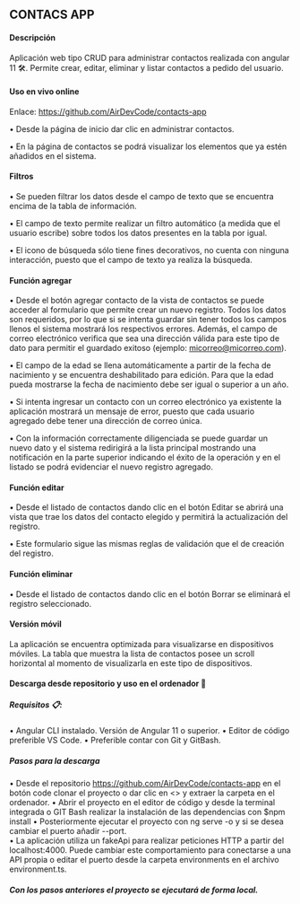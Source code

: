 ## CONTACS APP

#### Descripción

Aplicación web tipo CRUD para administrar contactos realizada con angular 11 🛠️.  Permite crear, editar, eliminar y listar contactos a pedido del usuario.

#### Uso en vivo online
Enlace: https://github.com/AirDevCode/contacts-app

•	Desde la página de inicio dar clic en administrar contactos.

•	En la página de contactos se podrá visualizar los elementos que ya estén añadidos en el sistema.

#### Filtros
•	Se pueden filtrar los datos desde el campo de texto que se encuentra encima de la tabla de información. 

•	El campo de texto permite realizar un filtro automático (a medida que el usuario escribe) sobre todos los datos presentes en la tabla por igual.

•	El icono de búsqueda sólo tiene fines decorativos, no cuenta con ninguna interacción, puesto que el campo de texto ya realiza la búsqueda.

 #### Función agregar

•	Desde el botón agregar contacto de la vista de contactos se puede acceder al formulario que permite crear un nuevo registro. Todos los datos son requeridos, por lo que si se intenta guardar sin tener todos los campos llenos el sistema mostrará los respectivos errores. Además, el campo de correo electrónico verifica que sea una dirección válida para este tipo de dato para permitir el guardado exitoso (ejemplo: micorreo@micorreo.com).
   
•	El campo de la edad se llena automáticamente a partir de la fecha de nacimiento y se encuentra deshabilitado para edición. Para que la edad pueda mostrarse la fecha de nacimiento debe ser igual o superior a un año. 

•	Si intenta ingresar un contacto con un correo electrónico ya existente la aplicación mostrará un mensaje de error, puesto que cada usuario agregado debe tener una dirección de correo única.

•	Con la información correctamente diligenciada se puede guardar un nuevo dato y el sistema redirigirá a la lista principal mostrando una notificación en la parte superior indicando el éxito de la operación y en el listado se podrá evidenciar el nuevo registro agregado.
   

#### Función editar
•	Desde el listado de contactos dando clic en el botón Editar  se abrirá una vista que trae los datos del contacto elegido y permitirá la actualización del registro.

•	Este formulario sigue las mismas reglas de validación que el de creación del registro.

#### Función eliminar
•	Desde el listado de contactos dando clic en el botón Borrar  se eliminará el registro seleccionado.

#### Versión móvil

La aplicación se encuentra optimizada para visualizarse en dispositivos móviles. La tabla que muestra la lista de contactos posee un scroll horizontal al momento de visualizarla en este tipo de dispositivos. 
   
#### Descarga desde repositorio y uso en el ordenador 🔧

##### Requisitos 📋: 
•	Angular CLI instalado. Versión de Angular 11 o superior. 
•	Editor de código preferible VS Code.
•	Preferible contar con Git y GitBash.

##### Pasos para la descarga
•	Desde el repositorio https://github.com/AirDevCode/contacts-app en el botón code clonar el proyecto o dar clic en <<Download ZIP>> y extraer la carpeta en el ordenador.
•	Abrir el proyecto en el editor de código y desde la terminal integrada o GIT Bash realizar la instalación de las dependencias con  $npm install
•	Posteriormente ejecutar el proyecto con ng serve -o y si se desea cambiar el puerto añadir --port.  
•	La aplicación utiliza un fakeApi para realizar peticiones HTTP a partir del localhost:4000. Puede cambiar este comportamiento para conectarse a una API propia o editar el puerto desde la carpeta environments en el archivo environment.ts.

##### Con los pasos anteriores el proyecto se ejecutará de forma local. 

 
